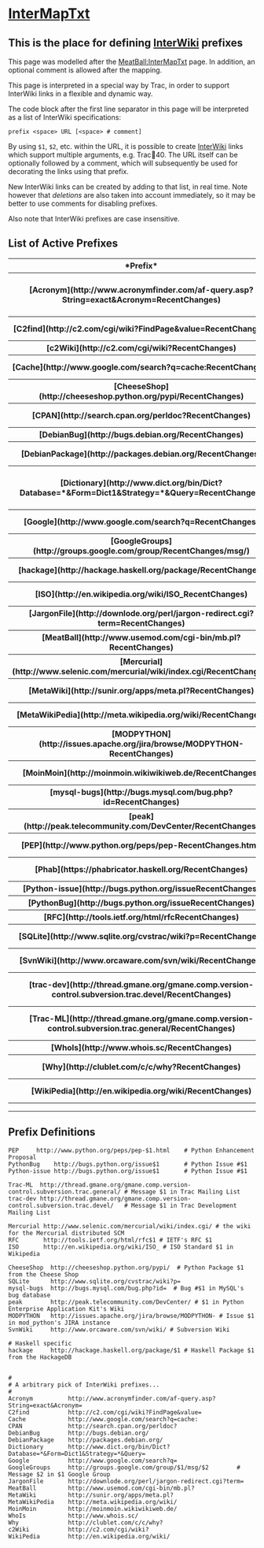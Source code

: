 # [InterMapTxt](inter-map-txt)

## This is the place for defining [InterWiki](inter-wiki) prefixes


This page was modelled after the [ MeatBall:InterMapTxt](http://www.usemod.com/cgi-bin/mb.pl?InterMapTxt) page.
In addition, an optional comment is allowed after the mapping.


This page is interpreted in a special way by Trac, in order to support
InterWiki links in a flexible and dynamic way.


The code block after the first line separator in this page
will be interpreted as a list of InterWiki specifications:

```wiki
prefix <space> URL [<space> # comment]
```


By using `$1`, `$2`, etc. within the URL, it is possible to create 
[InterWiki](inter-wiki) links which support multiple arguments, e.g. Trac:ticket:40.
The URL itself can be optionally followed by a comment, 
which will subsequently be used for decorating the links 
using that prefix.


New InterWiki links can be created by adding to that list, in real time.
Note however that *deletions* are also taken into account immediately,
so it may be better to use comments for disabling prefixes.


Also note that InterWiki prefixes are case insensitive.

## List of Active Prefixes

<table><tr><th>*Prefix*</th>
<th>*Site*</th></tr>
<tr><th>[Acronym](http://www.acronymfinder.com/af-query.asp?String=exact&Acronym=RecentChanges)</th>
<th>[http://www.acronymfinder.com/af-query.asp?String=exact&Acronym=](http://www.acronymfinder.com/af-query.asp?String=exact&Acronym=)</th></tr>
<tr><th>[C2find](http://c2.com/cgi/wiki?FindPage&value=RecentChanges)</th>
<th>[http://c2.com/cgi/wiki?FindPage&value=](http://c2.com/cgi/wiki?FindPage&value=)</th></tr>
<tr><th>[c2Wiki](http://c2.com/cgi/wiki?RecentChanges)</th>
<th>[http://c2.com/cgi/wiki?](http://c2.com/cgi/wiki?)</th></tr>
<tr><th>[Cache](http://www.google.com/search?q=cache:RecentChanges)</th>
<th>[http://www.google.com/search?q=cache:](http://www.google.com/search?q=cache:)</th></tr>
<tr><th>[CheeseShop](http://cheeseshop.python.org/pypi/RecentChanges)</th>
<th>[Python Package $1 from the Cheese Shop](http://cheeseshop.python.org/pypi/)</th></tr>
<tr><th>[CPAN](http://search.cpan.org/perldoc?RecentChanges)</th>
<th>[http://search.cpan.org/perldoc?](http://search.cpan.org/perldoc?)</th></tr>
<tr><th>[DebianBug](http://bugs.debian.org/RecentChanges)</th>
<th>[http://bugs.debian.org/](http://bugs.debian.org/)</th></tr>
<tr><th>[DebianPackage](http://packages.debian.org/RecentChanges)</th>
<th>[http://packages.debian.org/](http://packages.debian.org/)</th></tr>
<tr><th>[Dictionary](http://www.dict.org/bin/Dict?Database=*&Form=Dict1&Strategy=*&Query=RecentChanges)</th>
<th>[http://www.dict.org/bin/Dict?Database=\*&Form=Dict1&Strategy=\*&Query=](http://www.dict.org/bin/Dict?Database=*&Form=Dict1&Strategy=*&Query=)</th></tr>
<tr><th>[Google](http://www.google.com/search?q=RecentChanges)</th>
<th>[http://www.google.com/search?q=](http://www.google.com/search?q=)</th></tr>
<tr><th>[GoogleGroups](http://groups.google.com/group/RecentChanges/msg/)</th>
<th>[Message $2 in $1 Google Group](http://groups.google.com/group/$1/msg/$2)</th></tr>
<tr><th>[hackage](http://hackage.haskell.org/package/RecentChanges)</th>
<th>[Haskell Package $1 from the HackageDB](http://hackage.haskell.org/package/$1)</th></tr>
<tr><th>[ISO](http://en.wikipedia.org/wiki/ISO_RecentChanges)</th>
<th>[ISO Standard $1 in Wikipedia](http://en.wikipedia.org/wiki/ISO_)</th></tr>
<tr><th>[JargonFile](http://downlode.org/perl/jargon-redirect.cgi?term=RecentChanges)</th>
<th>[http://downlode.org/perl/jargon-redirect.cgi?term=](http://downlode.org/perl/jargon-redirect.cgi?term=)</th></tr>
<tr><th>[MeatBall](http://www.usemod.com/cgi-bin/mb.pl?RecentChanges)</th>
<th>[http://www.usemod.com/cgi-bin/mb.pl?](http://www.usemod.com/cgi-bin/mb.pl?)</th></tr>
<tr><th>[Mercurial](http://www.selenic.com/mercurial/wiki/index.cgi/RecentChanges)</th>
<th>[the wiki for the Mercurial distributed SCM](http://www.selenic.com/mercurial/wiki/index.cgi/)</th></tr>
<tr><th>[MetaWiki](http://sunir.org/apps/meta.pl?RecentChanges)</th>
<th>[http://sunir.org/apps/meta.pl?](http://sunir.org/apps/meta.pl?)</th></tr>
<tr><th>[MetaWikiPedia](http://meta.wikipedia.org/wiki/RecentChanges)</th>
<th>[http://meta.wikipedia.org/wiki/](http://meta.wikipedia.org/wiki/)</th></tr>
<tr><th>[MODPYTHON](http://issues.apache.org/jira/browse/MODPYTHON-RecentChanges)</th>
<th>[Issue $1 in mod_python's JIRA instance](http://issues.apache.org/jira/browse/MODPYTHON-)</th></tr>
<tr><th>[MoinMoin](http://moinmoin.wikiwikiweb.de/RecentChanges)</th>
<th>[http://moinmoin.wikiwikiweb.de/](http://moinmoin.wikiwikiweb.de/)</th></tr>
<tr><th>[mysql-bugs](http://bugs.mysql.com/bug.php?id=RecentChanges)</th>
<th>[Bug \#$1 in MySQL's bug database](http://bugs.mysql.com/bug.php?id=)</th></tr>
<tr><th>[peak](http://peak.telecommunity.com/DevCenter/RecentChanges)</th>
<th>[$1 in Python Enterprise Application Kit's Wiki](http://peak.telecommunity.com/DevCenter/)</th></tr>
<tr><th>[PEP](http://www.python.org/peps/pep-RecentChanges.html)</th>
<th>[Python Enhancement Proposal](http://www.python.org/peps/pep-$1.html)</th></tr>
<tr><th>[Phab](https://phabricator.haskell.org/RecentChanges)</th>
<th>[https://phabricator.haskell.org/$1](https://phabricator.haskell.org/$1)</th></tr>
<tr><th>[Python-issue](http://bugs.python.org/issueRecentChanges)</th>
<th>[Python Issue \#$1](http://bugs.python.org/issue$1)</th></tr>
<tr><th>[PythonBug](http://bugs.python.org/issueRecentChanges)</th>
<th>[Python Issue \#$1](http://bugs.python.org/issue$1)</th></tr>
<tr><th>[RFC](http://tools.ietf.org/html/rfcRecentChanges)</th>
<th>[IETF's RFC $1](http://tools.ietf.org/html/rfc$1)</th></tr>
<tr><th>[SQLite](http://www.sqlite.org/cvstrac/wiki?p=RecentChanges)</th>
<th>[http://www.sqlite.org/cvstrac/wiki?p=](http://www.sqlite.org/cvstrac/wiki?p=)</th></tr>
<tr><th>[SvnWiki](http://www.orcaware.com/svn/wiki/RecentChanges)</th>
<th>[Subversion Wiki](http://www.orcaware.com/svn/wiki/)</th></tr>
<tr><th>[trac-dev](http://thread.gmane.org/gmane.comp.version-control.subversion.trac.devel/RecentChanges)</th>
<th>[Message $1 in Trac Development Mailing List](http://thread.gmane.org/gmane.comp.version-control.subversion.trac.devel/)</th></tr>
<tr><th>[Trac-ML](http://thread.gmane.org/gmane.comp.version-control.subversion.trac.general/RecentChanges)</th>
<th>[Message $1 in Trac Mailing List](http://thread.gmane.org/gmane.comp.version-control.subversion.trac.general/)</th></tr>
<tr><th>[WhoIs](http://www.whois.sc/RecentChanges)</th>
<th>[http://www.whois.sc/](http://www.whois.sc/)</th></tr>
<tr><th>[Why](http://clublet.com/c/c/why?RecentChanges)</th>
<th>[http://clublet.com/c/c/why?](http://clublet.com/c/c/why?)</th></tr>
<tr><th>[WikiPedia](http://en.wikipedia.org/wiki/RecentChanges)</th>
<th>[http://en.wikipedia.org/wiki/](http://en.wikipedia.org/wiki/)</th></tr></table>

---

## Prefix Definitions

```wiki
PEP     http://www.python.org/peps/pep-$1.html    # Python Enhancement Proposal 
PythonBug    http://bugs.python.org/issue$1       # Python Issue #$1
Python-issue http://bugs.python.org/issue$1       # Python Issue #$1

Trac-ML  http://thread.gmane.org/gmane.comp.version-control.subversion.trac.general/ # Message $1 in Trac Mailing List
trac-dev http://thread.gmane.org/gmane.comp.version-control.subversion.trac.devel/   # Message $1 in Trac Development Mailing List

Mercurial http://www.selenic.com/mercurial/wiki/index.cgi/ # the wiki for the Mercurial distributed SCM
RFC       http://tools.ietf.org/html/rfc$1 # IETF's RFC $1
ISO       http://en.wikipedia.org/wiki/ISO_ # ISO Standard $1 in Wikipedia

CheeseShop  http://cheeseshop.python.org/pypi/  # Python Package $1 from the Cheese Shop
SQLite      http://www.sqlite.org/cvstrac/wiki?p= 
mysql-bugs  http://bugs.mysql.com/bug.php?id=  # Bug #$1 in MySQL's bug database
peak        http://peak.telecommunity.com/DevCenter/ # $1 in Python Enterprise Application Kit's Wiki
MODPYTHON   http://issues.apache.org/jira/browse/MODPYTHON- # Issue $1 in mod_python's JIRA instance
SvnWiki     http://www.orcaware.com/svn/wiki/ # Subversion Wiki

# Haskell specific
hackage     http://hackage.haskell.org/package/$1 # Haskell Package $1 from the HackageDB


#
# A arbitrary pick of InterWiki prefixes...
#
Acronym          http://www.acronymfinder.com/af-query.asp?String=exact&Acronym=
C2find           http://c2.com/cgi/wiki?FindPage&value=
Cache            http://www.google.com/search?q=cache:
CPAN             http://search.cpan.org/perldoc?
DebianBug        http://bugs.debian.org/
DebianPackage    http://packages.debian.org/
Dictionary       http://www.dict.org/bin/Dict?Database=*&Form=Dict1&Strategy=*&Query=
Google           http://www.google.com/search?q=
GoogleGroups     http://groups.google.com/group/$1/msg/$2        # Message $2 in $1 Google Group
JargonFile       http://downlode.org/perl/jargon-redirect.cgi?term=
MeatBall         http://www.usemod.com/cgi-bin/mb.pl?
MetaWiki         http://sunir.org/apps/meta.pl?
MetaWikiPedia    http://meta.wikipedia.org/wiki/
MoinMoin         http://moinmoin.wikiwikiweb.de/
WhoIs            http://www.whois.sc/
Why              http://clublet.com/c/c/why?
c2Wiki           http://c2.com/cgi/wiki?
WikiPedia        http://en.wikipedia.org/wiki/
```